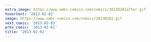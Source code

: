 ```yaml
---
extra_image: https://www.smbc-comics.com/comics/20130202after.gif
hovertext: '2013-02-02'
image: https://www.smbc-comics.com/comics/20130202.gif
next_comic: '2013-02-03'
prev_comic: '2013-02-01'
title: '2013-02-02'
---
```


